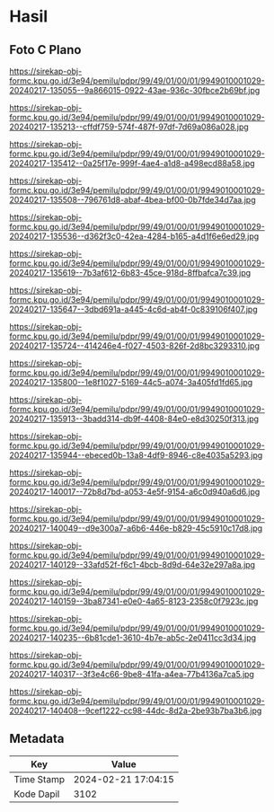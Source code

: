 # Hasil

## Foto C Plano

https://sirekap-obj-formc.kpu.go.id/3e94/pemilu/pdpr/99/49/01/00/01/9949010001029-20240217-135055--9a866015-0922-43ae-936c-30fbce2b69bf.jpg

https://sirekap-obj-formc.kpu.go.id/3e94/pemilu/pdpr/99/49/01/00/01/9949010001029-20240217-135213--cffdf759-574f-487f-97df-7d69a086a028.jpg

https://sirekap-obj-formc.kpu.go.id/3e94/pemilu/pdpr/99/49/01/00/01/9949010001029-20240217-135412--0a25f17e-999f-4ae4-a1d8-a498ecd88a58.jpg

https://sirekap-obj-formc.kpu.go.id/3e94/pemilu/pdpr/99/49/01/00/01/9949010001029-20240217-135508--796761d8-abaf-4bea-bf00-0b7fde34d7aa.jpg

https://sirekap-obj-formc.kpu.go.id/3e94/pemilu/pdpr/99/49/01/00/01/9949010001029-20240217-135536--d362f3c0-42ea-4284-b165-a4d1f6e6ed29.jpg

https://sirekap-obj-formc.kpu.go.id/3e94/pemilu/pdpr/99/49/01/00/01/9949010001029-20240217-135619--7b3af612-6b83-45ce-918d-8ffbafca7c39.jpg

https://sirekap-obj-formc.kpu.go.id/3e94/pemilu/pdpr/99/49/01/00/01/9949010001029-20240217-135647--3dbd691a-a445-4c6d-ab4f-0c839106f407.jpg

https://sirekap-obj-formc.kpu.go.id/3e94/pemilu/pdpr/99/49/01/00/01/9949010001029-20240217-135724--414246e4-f027-4503-826f-2d8bc3293310.jpg

https://sirekap-obj-formc.kpu.go.id/3e94/pemilu/pdpr/99/49/01/00/01/9949010001029-20240217-135800--1e8f1027-5169-44c5-a074-3a405fd1fd65.jpg

https://sirekap-obj-formc.kpu.go.id/3e94/pemilu/pdpr/99/49/01/00/01/9949010001029-20240217-135913--3badd314-db9f-4408-84e0-e8d30250f313.jpg

https://sirekap-obj-formc.kpu.go.id/3e94/pemilu/pdpr/99/49/01/00/01/9949010001029-20240217-135944--ebeced0b-13a8-4df9-8946-c8e4035a5293.jpg

https://sirekap-obj-formc.kpu.go.id/3e94/pemilu/pdpr/99/49/01/00/01/9949010001029-20240217-140017--72b8d7bd-a053-4e5f-9154-a6c0d940a6d6.jpg

https://sirekap-obj-formc.kpu.go.id/3e94/pemilu/pdpr/99/49/01/00/01/9949010001029-20240217-140049--d9e300a7-a6b6-446e-b829-45c5910c17d8.jpg

https://sirekap-obj-formc.kpu.go.id/3e94/pemilu/pdpr/99/49/01/00/01/9949010001029-20240217-140129--33afd52f-f6c1-4bcb-8d9d-64e32e297a8a.jpg

https://sirekap-obj-formc.kpu.go.id/3e94/pemilu/pdpr/99/49/01/00/01/9949010001029-20240217-140159--3ba87341-e0e0-4a65-8123-2358c0f7923c.jpg

https://sirekap-obj-formc.kpu.go.id/3e94/pemilu/pdpr/99/49/01/00/01/9949010001029-20240217-140235--6b81cde1-3610-4b7e-ab5c-2e0411cc3d34.jpg

https://sirekap-obj-formc.kpu.go.id/3e94/pemilu/pdpr/99/49/01/00/01/9949010001029-20240217-140317--3f3e4c66-9be8-41fa-a4ea-77b4136a7ca5.jpg

https://sirekap-obj-formc.kpu.go.id/3e94/pemilu/pdpr/99/49/01/00/01/9949010001029-20240217-140408--9cef1222-cc98-44dc-8d2a-2be93b7ba3b6.jpg


## Metadata

| Key        | Value               |
| ---------- | ------------------- |
| Time Stamp | 2024-02-21 17:04:15 |
| Kode Dapil | 3102                |



